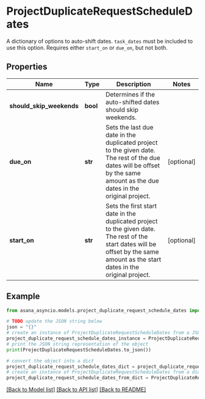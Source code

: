 # ProjectDuplicateRequestScheduleDates

A dictionary of options to auto-shift dates. `task_dates` must be included to use this option. Requires either `start_on` or `due_on`, but not both.

## Properties

Name | Type | Description | Notes
------------ | ------------- | ------------- | -------------
**should_skip_weekends** | **bool** | Determines if the auto-shifted dates should skip weekends. | 
**due_on** | **str** | Sets the last due date in the duplicated project to the given date. The rest of the due dates will be offset by the same amount as the due dates in the original project. | [optional] 
**start_on** | **str** | Sets the first start date in the duplicated project to the given date. The rest of the start dates will be offset by the same amount as the start dates in the original project. | [optional] 

## Example

```python
from asana_asyncio.models.project_duplicate_request_schedule_dates import ProjectDuplicateRequestScheduleDates

# TODO update the JSON string below
json = "{}"
# create an instance of ProjectDuplicateRequestScheduleDates from a JSON string
project_duplicate_request_schedule_dates_instance = ProjectDuplicateRequestScheduleDates.from_json(json)
# print the JSON string representation of the object
print(ProjectDuplicateRequestScheduleDates.to_json())

# convert the object into a dict
project_duplicate_request_schedule_dates_dict = project_duplicate_request_schedule_dates_instance.to_dict()
# create an instance of ProjectDuplicateRequestScheduleDates from a dict
project_duplicate_request_schedule_dates_from_dict = ProjectDuplicateRequestScheduleDates.from_dict(project_duplicate_request_schedule_dates_dict)
```
[[Back to Model list]](../README.md#documentation-for-models) [[Back to API list]](../README.md#documentation-for-api-endpoints) [[Back to README]](../README.md)


